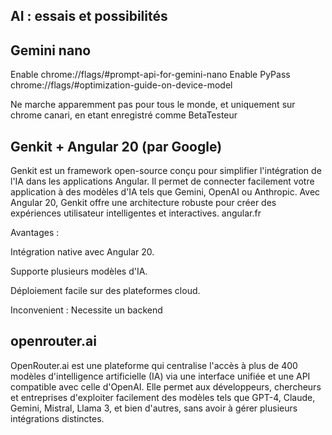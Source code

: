 
## AI : essais et possibilités

## Gemini nano

Enable chrome://flags/#prompt-api-for-gemini-nano
Enable PyPass chrome://flags/#optimization-guide-on-device-model

Ne marche apparemment pas pour tous le monde, et uniquement sur chrome canari, en etant enregistré comme BetaTesteur

## Genkit + Angular 20 (par Google)
Genkit est un framework open-source conçu pour simplifier l'intégration de l'IA dans les applications Angular. Il permet de connecter facilement votre application à des modèles d'IA tels que Gemini, OpenAI ou Anthropic. Avec Angular 20, Genkit offre une architecture robuste pour créer des expériences utilisateur intelligentes et interactives. 
angular.fr

Avantages :

Intégration native avec Angular 20.

Supporte plusieurs modèles d'IA.

Déploiement facile sur des plateformes cloud.

Inconvenient :
Necessite un backend

## openrouter.ai


OpenRouter.ai est une plateforme qui centralise l'accès à plus de 400 modèles d'intelligence artificielle (IA) via une interface unifiée et une API compatible avec celle d'OpenAI. Elle permet aux développeurs, chercheurs et entreprises d'exploiter facilement des modèles tels que GPT-4, Claude, Gemini, Mistral, Llama 3, et bien d'autres, sans avoir à gérer plusieurs intégrations distinctes. 
